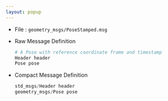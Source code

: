 ```yaml
---
layout: popup
---
```


- File : `geometry_msgs/PoseStamped.msg`
- Raw Message Definition

  ```py
  # A Pose with reference coordinate frame and timestamp
  Header header
  Pose pose
  ```

- Compact Message Definition

  ```c
  std_msgs/Header header
  geometry_msgs/Pose pose
  ```

